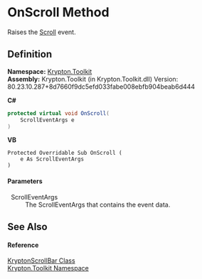 # OnScroll Method


Raises the <a href="c0505a68-45c1-ec97-b805-d4e4175cc4f6.md">Scroll</a> event.



## Definition
**Namespace:** <a href="79d2eac2-21f4-54ff-7552-b20c33c30600.md">Krypton.Toolkit</a>  
**Assembly:** Krypton.Toolkit (in Krypton.Toolkit.dll) Version: 80.23.10.287+8d7660f9dc5efd033fabe008ebfb904beab6d444

**C#**
``` C#
protected virtual void OnScroll(
	ScrollEventArgs e
)
```
**VB**
``` VB
Protected Overridable Sub OnScroll ( 
	e As ScrollEventArgs
)
```



#### Parameters
<dl><dt>  ScrollEventArgs</dt><dd>The ScrollEventArgs that contains the event data.</dd></dl>

## See Also


#### Reference
<a href="f6459340-c30c-86a4-bb69-09785b0333d6.md">KryptonScrollBar Class</a>  
<a href="79d2eac2-21f4-54ff-7552-b20c33c30600.md">Krypton.Toolkit Namespace</a>  

